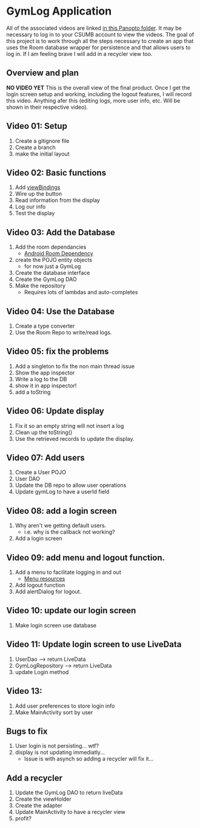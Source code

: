 # GymLog Application
All of the associated videos are linked [in this Panopto folder](https://csumb.hosted.panopto.com/Panopto/Pages/Sessions/List.aspx?folderID=d53a137e-e309-4177-a3ee-b0c001711ca0). It may be necessary to log in to your CSUMB account to view the videos.
The goal of this project is to work through all the steps necessary to create an app that uses the Room database wrapper for persistence and that allows users to log in. 
If I am feeling brave I will add in a recycler view too.

## Overview and plan
**NO VIDEO YET** 
This is the overall view of the final product.  Once I get the login screen setup and working, including the logout features, I will record this video.  Anything afer this (editing logs, more user info, etc. Will be shown in their respective video).


## Video 01: Setup
1. Create a gitignore file
2. Create a branch
3. make the initial layout

## Video 02: Basic functions
1. Add [viewBindings](https://developer.android.com/topic/libraries/view-binding) 
1. Wire up the button
1. Read information from the display
1. Log our info
1. Test the display

## Video 03: Add the Database
1. Add the room dependancies
   * [Android Room Dependency](https://developer.android.com/jetpack/androidx/releases/room)
1. create the POJO entity objects
	* for now just a GymLog
1. Create the database interface
1. Create the GymLog DAO
1. Make the repository
	* Requires lots of lambdas and auto-completes

## Video 04: Use the Database
1. Create a type converter
1. Use the Room Repo to write/read logs.

## Video 05: fix the problems
1. Add a singleton to fix the non main thread issue
1. Show the app inspector
1. Write a log to the DB
1. show it in app inspector!
1. add a toString

## Video 06: Update display
1. Fix it so an empty string will not insert a log
1. Clean up the toString()
1. Use the retrieved records to update the display.

## Video 07: Add users
1. Create a User POJO
1. User DAO
1. Update the DB repo to allow user operations
1. Update gymLog to have a userId field

## Video 08: add a login screen
1. Why aren't we getting default users.
	* i.e. why is the callback not working?
1. Add a login screen

## Video 09: add menu and logout function.
1. Add a menu to facilitate logging in and out
	* [Menu resources](https://developer.android.com/guide/topics/resources/menu-resource)
1. Add logout function
1. Add alertDialog for logout.

## Video 10: update our login screen
1. Make login screen use database

## Video 11: Update login screen to use LiveData
1. UserDao --> return LiveData
1. GymLogRepository --> return LiveData
1. update Login method

## Video 13:
1. Add user preferences to store login info
1. Make MainActivity sort by user

## Bugs to fix
1. User login is not persisting... wtf?
1. display is not updating immediatly...
	* Issue is with asynch so adding a recycler will fix it...

## Add a recycler
1. Update the GymLog DAO to return liveData
2. Create the viewHolder
3. Create the adapter
4. Update MainActivity to have a recycler view
5. profit?
